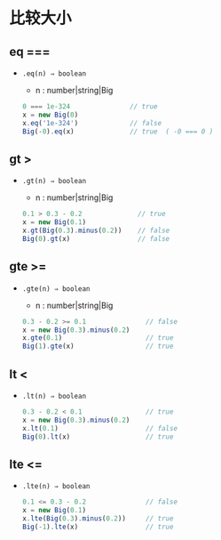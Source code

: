 # 比较大小

## eq ===

+ `.eq(n) ⇒ boolean`

  + n : number|string|Big

  ```js
  0 === 1e-324               // true
  x = new Big(0)
  x.eq('1e-324')             // false
  Big(-0).eq(x)              // true  ( -0 === 0 )
  ```

## gt >

+ `.gt(n) ⇒ boolean`

  + n : number|string|Big

  ```js
  0.1 > 0.3 - 0.2              // true
  x = new Big(0.1)
  x.gt(Big(0.3).minus(0.2))    // false
  Big(0).gt(x)                 // false
  ```

## gte >=

+ `.gte(n) ⇒ boolean`

  + n : number|string|Big

  ```js
  0.3 - 0.2 >= 0.1               // false
  x = new Big(0.3).minus(0.2)
  x.gte(0.1)                     // true
  Big(1).gte(x)                  // true
  ```

## lt <

+ `.lt(n) ⇒ boolean`

  ```js
  0.3 - 0.2 < 0.1                // true
  x = new Big(0.3).minus(0.2)
  x.lt(0.1)                      // false
  Big(0).lt(x)                   // true
  ```

## lte <=

+ `.lte(n) ⇒ boolean`

  ```js
  0.1 <= 0.3 - 0.2               // false
  x = new Big(0.1)
  x.lte(Big(0.3).minus(0.2))     // true
  Big(-1).lte(x)                 // true
  ```
